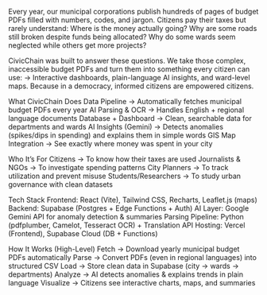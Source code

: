 Every year, our municipal corporations publish hundreds of pages of budget PDFs filled with numbers, codes, and jargon. Citizens pay their taxes but rarely understand:
Where is the money actually going?
Why are some roads still broken despite funds being allocated?
Why do some wards seem neglected while others get more projects?

CivicChain was built to answer these questions.
We take those complex, inaccessible budget PDFs and turn them into something every citizen can use:
-> Interactive dashboards, plain-language AI insights, and ward-level maps.
    Because in a democracy, informed citizens are empowered citizens.
    
What CivicChain Does
Data Pipeline -> Automatically fetches municipal budget PDFs every year
AI Parsing & OCR -> Handles English + regional language documents
Database + Dashboard -> Clean, searchable data for departments and wards
AI Insights (Gemini) -> Detects anomalies (spikes/dips in spending) and explains them in simple words
GIS Map Integration -> See exactly where money was spent in your city

Who It’s For
Citizens -> To know how their taxes are used
Journalists & NGOs -> To investigate spending patterns
City Planners -> To track utilization and prevent misuse
Students/Researchers -> To study urban governance with clean datasets

Tech Stack
Frontend: React (Vite), Tailwind CSS, Recharts, Leaflet.js (maps)
Backend: Supabase (Postgres + Edge Functions + Auth)
AI Layer: Google Gemini API for anomaly detection & summaries
Parsing Pipeline: Python (pdfplumber, Camelot, Tesseract OCR) + Translation API
Hosting: Vercel (Frontend), Supabase Cloud (DB + Functions)

How It Works (High-Level)
Fetch -> Download yearly municipal budget PDFs automatically
Parse -> Convert PDFs (even in regional languages) into structured CSV
Load -> Store clean data in Supabase (city → wards → departments)
Analyze -> AI detects anomalies & explains trends in plain language
Visualize -> Citizens see interactive charts, maps, and summaries 
